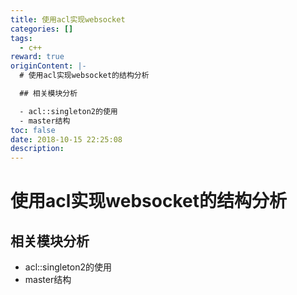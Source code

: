 ```yaml
---
title: 使用acl实现websocket
categories: []
tags:
  - c++
reward: true
originContent: |-
  # 使用acl实现websocket的结构分析

  ## 相关模块分析

  - acl::singleton2的使用
  - master结构
toc: false
date: 2018-10-15 22:25:08
description:
---
```


# 使用acl实现websocket的结构分析

## 相关模块分析

- acl::singleton2的使用
- master结构